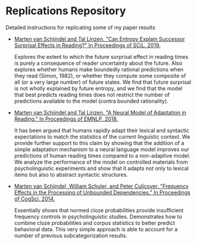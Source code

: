 # Replications Repository
Detailed instructions for replicating some of my paper results

* [Marten van Schijndel and Tal Linzen. "Can Entropy Explain Successor Surprisal Effects in Reading?" In Proceedings of SCiL. 2019.](https://vansky.github.io/assets/pdf/vanschijndel_linzen-2019-scil.pdf)

  Explores the extent to which the future surprisal effect in reading times is purely a consequence of reader uncertainty about the future. Also explores whether humans make boundedly rational predictions when they read (Simon, 1982), or whether they compute some composite of all (or a very large number) of future states. We find that future surprisal is not wholly explained by future entropy, and we find that the model that best predicts reading times does not restrict the number of predictions available to the model (contra bounded rationality).

* [Marten van Schijndel and Tal Linzen. "A Neural Model of Adaptation in Reading." In Proceedings of EMNLP. 2018.](https://vansky.github.io/assets/pdf/vanschijndel_linzen-2018-emnlp_adapt-joint.pdf)

  It has been argued that humans rapidly adapt their lexical and syntactic expectations to match the statistics of the current linguistic context. We provide further support to this claim by showing that the addition of a simple adaptation mechanism to a neural language model improves our predictions of human reading times compared to a non-adaptive model. We analyze the performance of the model on controlled materials from psycholinguistic experiments and show that it adapts not only to lexical items but also to abstract syntactic structures.

* [Marten van Schijndel, William Schuler, and Peter Culicover. "Frequency Effects in the Processing of Unbounded Dependencies." In Proceedings of CogSci. 2014.](https://vansky.github.io/assets/pdf/vanschijndel_etal-2014-cogsci.pdf)

  Essentially shows that normed cloze probabilities provide insufficient frequency controls in psycholinguistic studies. Demonstrates how to combine cloze probabilities and corpus statistics to better predict behavioral data. This very simple approach is able to account for a number of previous subcategorization results.